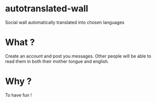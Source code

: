 autotranslated-wall
===================

Social wall automatically translated into chosen languages

# What ?

Create an account and post you messages. Other people will be able to read them in both their mother tongue and english.

# Why ?
 
To have fun !
